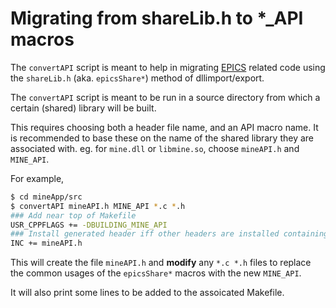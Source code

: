 Migrating from shareLib.h to \*_API macros
==========================================

The `convertAPI` script is meant to help in migrating
[EPICS](https://epics-controls.org/) related code using
the `shareLib.h` (aka. `epicsShare*`) method of dllimport/export.

The `convertAPI` script is meant to be run in a source directory
from which a certain (shared) library will be built.

This requires choosing both a header file name, and an
API macro name.  It is recommended to base these on
the name of the shared library they are associated with.
eg. for `mine.dll` or `libmine.so`, choose `mineAPI.h` and `MINE_API`.

For example,

```sh
$ cd mineApp/src
$ convertAPI mineAPI.h MINE_API *.c *.h
### Add near top of Makefile
USR_CPPFLAGS += -DBUILDING_MINE_API
### Install generated header iff other headers are installed containing MINE_API
INC += mineAPI.h

```

This will create the file `mineAPI.h` and __modify__ any `*.c *.h` files
to replace the common usages of the `epicsShare*` macros with the new `MINE_API`.

It will also print some lines to be added to the assoicated Makefile.
